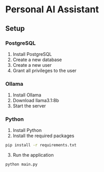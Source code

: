 # Personal AI Assistant



## Setup

### PostgreSQL

1. Install PostgreSQL
2. Create a new database
3. Create a new user
4. Grant all privileges to the user

### Ollama

1. Install Ollama
2. Download llama3.1:8b
3. Start the server

### Python

1. Install Python
2. Install the required packages
```bash
pip install -r requirements.txt
```
3. Run the application
```bash
python main.py
```